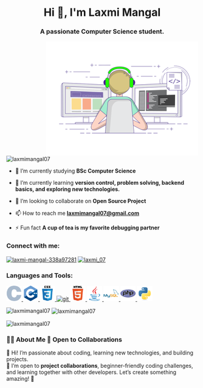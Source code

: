 <h1 align="center">Hi 👋, I'm Laxmi Mangal</h1>
<h3 align="center">A passionate Computer Science student.</h3>
<img align="right" alt="Coding" width="400" src="https://raw.githubusercontent.com/devSouvik/devSouvik/master/gif3.gif">
<p align="left"> <img src="https://komarev.com/ghpvc/?username=laxmimangal07&label=Profile%20views&color=0e75b6&style=flat" alt="laxmimangal07" /> </p>

- 🔭 I’m currently studying **BSc Computer Science**

- 🌱 I’m currently learning **version control, problem solving, backend basics, and exploring new technologies.**

- 👯 I’m looking to collaborate on **Open Source Project**

- 📫 How to reach me **laxmimangal07@gmail.com**

- ⚡ Fun fact **A cup of tea is my favorite debugging partner**

<h3 align="left">Connect with me:</h3>
<p align="left">
<a href="https://linkedin.com/in/laxmi-mangal-338a97281" target="blank"><img align="center" src="https://raw.githubusercontent.com/rahuldkjain/github-profile-readme-generator/master/src/images/icons/Social/linked-in-alt.svg" alt="laxmi-mangal-338a97281" height="30" width="40" /></a>
<a href="https://www.leetcode.com/laxmi_07" target="blank"><img align="center" src="https://raw.githubusercontent.com/rahuldkjain/github-profile-readme-generator/master/src/images/icons/Social/leet-code.svg" alt="laxmi_07" height="30" width="40" /></a>
</p>

<h3 align="left">Languages and Tools:</h3>
<p align="left"> <a href="https://www.cprogramming.com/" target="_blank" rel="noreferrer"> <img src="https://raw.githubusercontent.com/devicons/devicon/master/icons/c/c-original.svg" alt="c" width="40" height="40"/> </a> <a href="https://www.w3schools.com/cpp/" target="_blank" rel="noreferrer"> <img src="https://raw.githubusercontent.com/devicons/devicon/master/icons/cplusplus/cplusplus-original.svg" alt="cplusplus" width="40" height="40"/> </a> <a href="https://www.w3schools.com/css/" target="_blank" rel="noreferrer"> <img src="https://raw.githubusercontent.com/devicons/devicon/master/icons/css3/css3-original-wordmark.svg" alt="css3" width="40" height="40"/> </a> <a href="https://git-scm.com/" target="_blank" rel="noreferrer"> <img src="https://www.vectorlogo.zone/logos/git-scm/git-scm-icon.svg" alt="git" width="40" height="40"/> </a> <a href="https://www.w3.org/html/" target="_blank" rel="noreferrer"> <img src="https://raw.githubusercontent.com/devicons/devicon/master/icons/html5/html5-original-wordmark.svg" alt="html5" width="40" height="40"/> </a> <a href="https://www.java.com" target="_blank" rel="noreferrer"> <img src="https://raw.githubusercontent.com/devicons/devicon/master/icons/java/java-original.svg" alt="java" width="40" height="40"/> </a> <a href="https://www.mysql.com/" target="_blank" rel="noreferrer"> <img src="https://raw.githubusercontent.com/devicons/devicon/master/icons/mysql/mysql-original-wordmark.svg" alt="mysql" width="40" height="40"/> </a> <a href="https://www.php.net" target="_blank" rel="noreferrer"> <img src="https://raw.githubusercontent.com/devicons/devicon/master/icons/php/php-original.svg" alt="php" width="40" height="40"/> </a> <a href="https://www.python.org" target="_blank" rel="noreferrer"> <img src="https://raw.githubusercontent.com/devicons/devicon/master/icons/python/python-original.svg" alt="python" width="40" height="40"/> </a> </p>


<p><img align="left" src="https://github-readme-stats.vercel.app/api/top-langs?username=laxmimangal07&show_icons=true&locale=en&layout=compact" alt="laxmimangal07" /></p>

<p>&nbsp;<img align="center" src="https://github-readme-stats.vercel.app/api?username=laxmimangal07&show_icons=true&locale=en" alt="laxmimangal07" /></p>

<p><img align="center" src="https://github-readme-streak-stats.herokuapp.com/?user=laxmimangal07&" alt="laxmimangal07" /></p>

### 👩‍💼 About Me 🤝 Open to Collaborations
🎤 Hi! I’m passionate about coding, learning new technologies, and building projects.<br>
🤝 I’m open to **project collaborations**, beginner-friendly coding challenges, and learning together with other developers. Let’s create something amazing! 🚀

